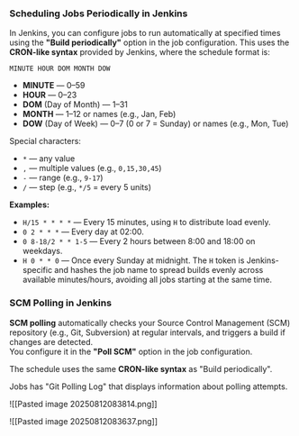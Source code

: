 ### Scheduling Jobs Periodically in Jenkins

In Jenkins, you can configure jobs to run automatically at specified times using the **"Build periodically"** option in the job configuration. This uses the **CRON-like syntax** provided by Jenkins, where the schedule format is:

```
MINUTE HOUR DOM MONTH DOW
```

- **MINUTE** — 0–59
- **HOUR** — 0–23
- **DOM** (Day of Month) — 1–31
- **MONTH** — 1–12 or names (e.g., Jan, Feb)
- **DOW** (Day of Week) — 0–7 (0 or 7 = Sunday) or names (e.g., Mon, Tue)

Special characters:
- `*` — any value
- `,` — multiple values (e.g., `0,15,30,45`)
- `-` — range (e.g., `9-17`)
- `/` — step (e.g., `*/5` = every 5 units)

**Examples:**
- `H/15 * * * *` — Every 15 minutes, using `H` to distribute load evenly.
- `0 2 * * *` — Every day at 02:00.
- `0 8-18/2 * * 1-5` — Every 2 hours between 8:00 and 18:00 on weekdays.
- `H 0 * * 0` — Once every Sunday at midnight.
The `H` token is Jenkins-specific and hashes the job name to spread builds evenly across available minutes/hours, avoiding all jobs starting at the same time.
### SCM Polling in Jenkins

**SCM polling** automatically checks your Source Control Management (SCM) repository (e.g., Git, Subversion) at regular intervals, and triggers a build if changes are detected.  
You configure it in the **"Poll SCM"** option in the job configuration.

The schedule uses the same **CRON-like syntax** as "Build periodically".

Jobs has "Git Polling Log" that displays information about polling attempts.

![[Pasted image 20250812083814.png]]

![[Pasted image 20250812083637.png]]
